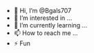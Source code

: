- 👋 Hi, I’m @Bgals707
- 👀 I’m interested in ...
- 🌱 I’m currently learning ...
- 📫 How to reach me ...
- ⚡ Fun 

<!---
Bgals707/Bgals707 is a ✨ special ✨ repository because its `README.md` (this file) appears on your GitHub profile.
You can click the Preview link to take a look at your changes.
--->

